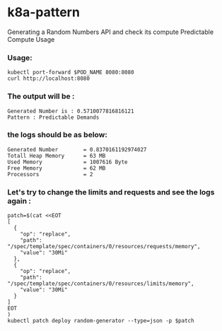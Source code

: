 # k8a-pattern
Generating a Random Numbers API and check its compute Predictable Compute Usage

### Usage:
```
kubectl port-forward $POD_NAME 8080:8080 
curl http://localhost:8080
```
### The output will be :
```
Generated Number is : 0.5710077816816121
Pattern : Predictable Demands
```

### the logs should be as below:
```
Generated Number        = 0.8370161192974027 
Totall Heap Memory      = 63 MB
Used Memory             = 1007616 Byte
Free Memory             = 62 MB
Processors              = 2
```

### Let's try to change the limits and requests and see the logs again :
```
patch=$(cat <<EOT
[
  {
    "op": "replace",
    "path": "/spec/template/spec/containers/0/resources/requests/memory",
    "value": "30Mi"
  },
  {
    "op": "replace",
    "path": "/spec/template/spec/containers/0/resources/limits/memory",
    "value": "30Mi"
  }
]
EOT
)
kubectl patch deploy random-generator --type=json -p $patch
```
